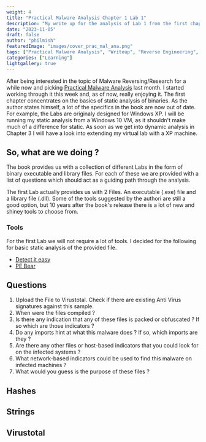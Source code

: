 ```yaml
---
weight: 4
title: "Practical Malware Analysis Chapter 1 Lab 1"
description: "My write up for the analysis of Lab 1 from the first chaptr of Practical Malware Analysis"
date: "2023-11-05"
draft: false
author: "philmish"
featuredImage: "images/cover_prac_mal_ana.png"
tags: ["Practical Malware Analysis", "Writeup", "Reverse Engineering", "Learning"]
categories: ["Learning"]
lightgallery: true
---
```


After being interested in the topic of Malware Reversing/Research for a while now and picking [Practical Malware Analysis](https://www.amazon.com/Practical-Malware-Analysis-Hands-Dissecting/dp/1593272901/ref=sr_1_1?crid=35SRDR50C5VDR&keywords=practical+malware+analysis&qid=1700091659&sprefix=practical+malw%2Caps%2C169&sr=8-1) last month. I started working through it this week and, as of now, really enjoying it. The first chapter concentrates on the basics of static analysis of binaries. As the author states himself, a lot of the specifics in the book are now out of date. For example, the Labs are originaly designed for Windows XP. I will be running my static analysis from a Windows 10 VM, as it shouldn't make much of a difference for static. As soon as we get into dynamic analysis in Chapter 3 I will have a look into extending my virtual lab with a XP machine.  


## So, what are we doing ?

The book provides us with a collection of different Labs in the form of binary executable and library files. For each of these we are provided with a list of questions which should act as a guiding path through the analysis.

The first Lab actually provides us with 2 Files. An executable (.exe) file and a library file (.dll). Some of the tools suggested by the authori are still a good option, but 10 years after the book's release there is a lot of new and shiney tools to choose from. 

### Tools

For the first Lab we will not require a lot of tools. I decided for the following for basic static analysis of the provided file.

- [Detect it easy](https://github.com/horsicq/Detect-It-Easy)
- [PE Bear](https://github.com/hasherezade/pe-bear)

## Questions

1. Upload the File to Virustotal. Check if there are existing Anti Virus signatures against this sample.
2. When were the files compiled ?
3. Is there any indication that any of these files is packed or obfuscated ? If so which are those indicators ?
4. Do any imports hint at what this malware does ? If so, which imports are they ?
5. Are there any other files or host-based indicators that you could look for on the infected systems ?
6. What network-based indicators could be used to find this malware on infected machines ?
7. What would you guess is the purpose of these files ?

## Hashes

## Strings

## Virustotal

